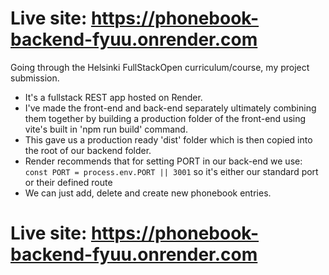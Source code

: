 # Live site: https://phonebook-backend-fyuu.onrender.com

Going through the Helsinki FullStackOpen curriculum/course, my project submission.

- It's a fullstack REST app hosted on Render. 
- I've made the front-end and back-end separately ultimately combining them together by building a production folder of the front-end using vite's built in 'npm run build' command.
- This gave us a production ready 'dist' folder which is then copied into the root of our backend folder.
- Render recommends that for setting PORT in our back-end we use: `const PORT = process.env.PORT || 3001` so it's either our standard port or their defined route
- We can just add, delete and create new phonebook entries.

# Live site: https://phonebook-backend-fyuu.onrender.com
